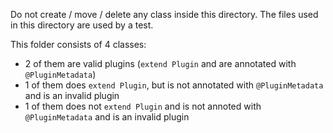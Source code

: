 Do not create / move / delete any class inside this directory.
The files used in this directory are used by a test.

This folder consists of 4 classes:
- 2 of them are valid plugins (`extend Plugin` and are annotated with `@PluginMetadata`)
- 1 of them does `extend Plugin`, but is not annotated with `@PluginMetadata` and is an invalid plugin
- 1 of them does not `extend Plugin` and is not annoted with `@PluginMetadata` and is an invalid plugin